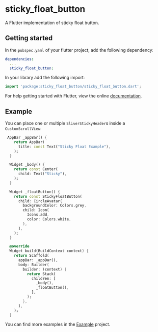 # sticky_float_button

A Flutter implementation of sticky float button.


## Getting started


In the `pubspec.yaml` of your flutter project, add the following dependency:

```yaml
dependencies:
  ...
  sticky_float_button:
```

In your library add the following import:

```dart
import 'package:sticky_float_button/sticky_float_button.dart';
```

For help getting started with Flutter, view the online [documentation](https://flutter.io/).

## Example

You can place one or multiple `SliverStickyHeader`s inside a `CustomScrollView`.

```dart
 AppBar _appBar() {
    return AppBar(
      title: const Text("Sticky Float Example"),
    );
  }

  Widget _body() {
    return const Center(
      child: Text("Sticky"),
    );
  }

  Widget _floatButton() {
    return const StickyFloatButton(
      child: CircleAvatar(
        backgroundColor: Colors.grey,
        child: Icon(
          Icons.add,
          color: Colors.white,
        ),
      ),
    );
  }

  @override
  Widget build(BuildContext context) {
    return Scaffold(
      appBar: _appBar(),
      body: Builder(
        builder: (context) {
          return Stack(
            children: [
              _body(),
              _floatButton(),
            ],
          );
        },
      ),
    );
  }
```


You can find more examples in the [Example](https://github.com/yoehwan/flutter_sticky_float_button/tree/main/example) project.
